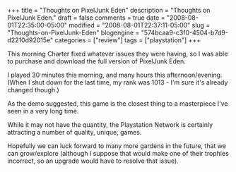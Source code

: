 +++
title = "Thoughts on PixelJunk Eden"
description = "Thoughts on PixelJunk Eden."
draft = false
comments = true
date = "2008-08-01T22:35:00-05:00"
modified = "2008-08-01T22:37:11-05:00"
slug = "Thoughts-on-PixelJunk-Eden"
blogengine = "574bcaa9-c3f0-4504-b7d9-d2210d92015e"
categories = ["review"]
tags = ["playstation"]
+++

<p>
This morning Charter fixed whatever issues they were having, so I was able to purchase and download the full version of PixelJunk Eden.
</p>
<p>
I played 30 minutes this morning, and many hours this afternoon/evening. (When I&nbsp;shut down for the last time, my&nbsp;rank was 1013 - I&#39;m sure it&#39;s already changed though.)&nbsp;
</p>
<p>
As the demo suggested, this game is the closest thing to a masterpiece I&#39;ve seen in a very long time.
</p>
<p>
While it may not have the quantity, the Playstation Network is certainly attracting a number of quality, unique, games.
</p>
<p>
Hopefully we can luck forward to many more gardens in the future, that we can grow/explore (although I suppose that would make one of their trophies incorrect, so an upgrade would have to resolve that issue).
</p>

